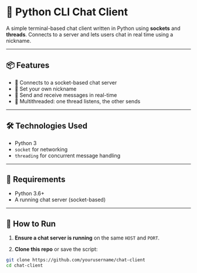 # 💬 Python CLI Chat Client

A simple terminal-based chat client written in Python using **sockets** and **threads**. Connects to a server and lets users chat in real time using a nickname.

---

## 📦 Features

- 🔗 Connects to a socket-based chat server
- 🧑 Set your own nickname
- 💬 Send and receive messages in real-time
- 🧵 Multithreaded: one thread listens, the other sends

---

## 🛠 Technologies Used

- Python 3
- `socket` for networking
- `threading` for concurrent message handling

---

## 🧪 Requirements

- Python 3.6+
- A running chat server (socket-based)

---

## 🚀 How to Run

1. **Ensure a chat server is running** on the same `HOST` and `PORT`.

2. **Clone this repo** or save the script:

```bash
git clone https://github.com/yourusername/chat-client
cd chat-client
